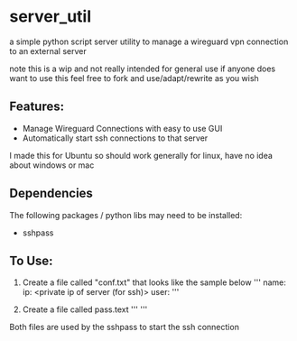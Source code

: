 # server_util

a simple python script server utility to manage a wireguard vpn connection to an external server

note this is a wip and not really intended for general use
if anyone does want to use this feel free to fork and use/adapt/rewrite as you wish

## Features:

- Manage Wireguard Connections with easy to use GUI
- Automatically start ssh connections to that server

I made this for Ubuntu so should work generally for linux, have no idea about windows or mac

## Dependencies

The following packages / python libs may need to be installed:
- sshpass 


## To Use:
1. Create a file called "conf.txt" that looks like the sample below
   '''
		name: <insert name of wireguard configuration>
		ip: <private ip of server (for ssh)>
		user: <user name to connect to server with>
   '''

2. Create a file called pass.text
	'''
		<password goes here>
	'''
		
Both files are used by the sshpass to start the ssh connection
